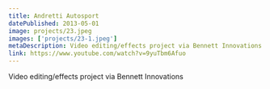 ```yaml
---
title: Andretti Autosport
datePublished: 2013-05-01
image: projects/23.jpeg
images: ['projects/23-1.jpeg']
metaDescription: Video editing/effects project via Bennett Innovations
link: https://www.youtube.com/watch?v=9yuTbm6Afuo
---
```

Video editing/effects project via Bennett Innovations
